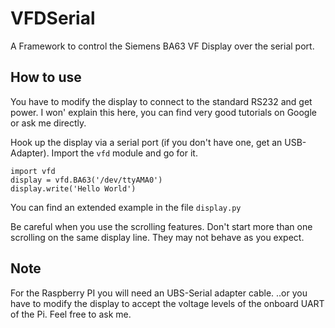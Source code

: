 # VFDSerial
A Framework to control the Siemens BA63 VF Display over the serial port.

## How to use
You have to modify the display to connect to the standard RS232 and get power.
I won' explain this here, you can find very good tutorials on Google or ask me directly.

Hook up the display via a serial port (if you don't have one, get an USB-Adapter).
Import the `vfd` module and go for it.

    import vfd
    display = vfd.BA63('/dev/ttyAMA0')
    display.write('Hello World')

You can find an extended example in the file `display.py`

Be careful when you use the scrolling features.
Don't start more than one scrolling on the same display line.
They may not behave as you expect.

## Note
For the Raspberry PI you will need an UBS-Serial adapter cable.
..or you have to modify the display to accept the voltage levels of the onboard UART of the Pi.
Feel free to ask me.
